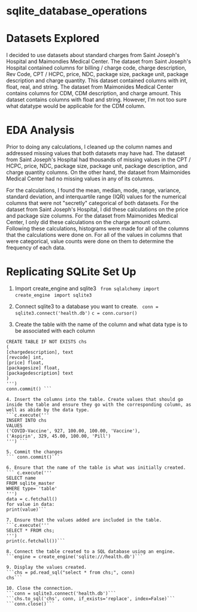 # sqlite_database_operations

# Datasets Explored

I decided to use datasets about standard charges from Saint Joseph's Hospital and Maimondies Medical Center. The dataset from Saint Joseph's Hospital contained columns for billing / charge code, charge description, Rev Code, CPT / HCPC, price, NDC, package size, package unit, package description and charge quantity. This dataset contained columns with int, float, real, and string. The dataset from Maimonides Medical Center contains columns for CDM, CDM description, and charge amount. This dataset contains columns with float and string. However, I'm not too sure what datatype would be applicable for the CDM column. 

# EDA Analysis

Prior to doing any calculations, I cleaned up the column names and addressed missing values that both datasets may have had. The dataset from Saint Joseph's Hospital had thousands of missing values in the CPT / HCPC, price, NDC, package size, package unit, package description, and charge quantity columns. On the other hand, the dataset from Maimonides Medical Center had no missing values in any of its columns. 

For the calculations, I found the mean, median, mode, range, variance, standard deviation, and interquartile range (IQR) values for the numerical columns that were not "secretly" categorical of both datasets. For the dataset from Saint Joseph's Hospital, I did these calculations on the price and package size columns. For the dataset from Maimonides Medical Center, I only did these calculations on the charge amount column. Following these calculations, histograms were made for all of the columns that the calculations were done on. For all of the values in columns that were categorical, value counts were done on them to determine the frequency of each data.

# Replicating SQLite Set Up 

1. Import create_engine and sqlite3
   ``` from sqlalchemy import create_engine```
   ``` import sqlite3```
   
2. Connect sqlite3 to a database you want to create.
   ``` conn = sqlite3.connect('health.db')```
   ```c = conn.cursor()```
   
3. Create the table with the name of the column and what data type is to be associated with each column
```c.execute('''
CREATE TABLE IF NOT EXISTS chs
(
[chargedescription], text
[revcode] int,
[price] float,
[packagesize] float,
[packagedescription] text
)
''')
conn.commit() ```

4. Insert the columns into the table. Create values that should go inside the table and ensure they go with the corresponding column, as well as abide by the data type. 
```c.execute('''
INSERT INTO chs
VALUES
('COVID-Vaccine', 927, 100.00, 100.00, 'Vaccine'),
('Aspirin', 329, 45.00, 100.00, 'Pill')
''') ```

5. Commit the changes
``` conn.commit()```

6. Ensure that the name of the table is what was initially created.
``` c.execute('''
SELECT name
FROM sqlite_master
WHERE type= 'table'
''')
data = c.fetchall()
for value in data:
print(value)```

7. Ensure that the values added are included in the table.
```c.execute('''
SELECT * FROM chs;
''')
print(c.fetchall())```

8. Connect the table created to a SQL database using an engine.
```engine = create_engine('sqlite:///health.db')```

9. Display the values created.
```chs = pd.read_sql("select * from chs;", conn)
chs```

10. Close the connection.
```conn = sqlite3.connect('health.db')```
```chs.to_sql('chs', conn, if_exists='replace', index=False)```
```conn.close()```
